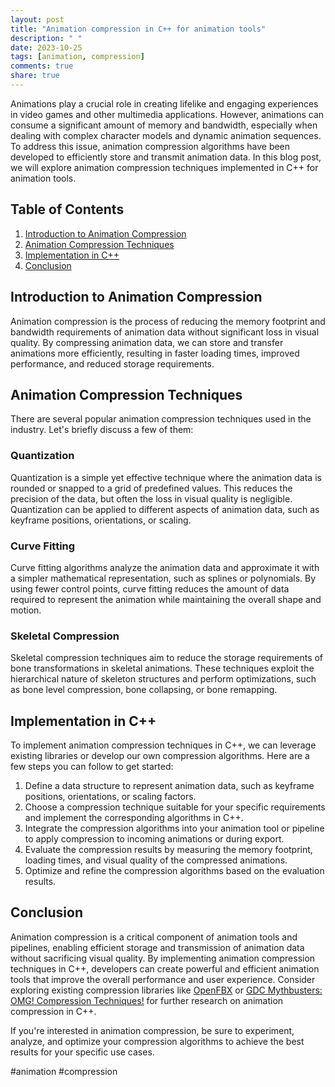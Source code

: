 ```yaml
---
layout: post
title: "Animation compression in C++ for animation tools"
description: " "
date: 2023-10-25
tags: [animation, compression]
comments: true
share: true
---
```


Animations play a crucial role in creating lifelike and engaging experiences in video games and other multimedia applications. However, animations can consume a significant amount of memory and bandwidth, especially when dealing with complex character models and dynamic animation sequences. To address this issue, animation compression algorithms have been developed to efficiently store and transmit animation data. In this blog post, we will explore animation compression techniques implemented in C++ for animation tools.

## Table of Contents
1. [Introduction to Animation Compression](#introduction-to-animation-compression)
2. [Animation Compression Techniques](#animation-compression-techniques)
3. [Implementation in C++](#implementation-in-cpp)
4. [Conclusion](#conclusion)

## Introduction to Animation Compression
Animation compression is the process of reducing the memory footprint and bandwidth requirements of animation data without significant loss in visual quality. By compressing animation data, we can store and transfer animations more efficiently, resulting in faster loading times, improved performance, and reduced storage requirements.

## Animation Compression Techniques
There are several popular animation compression techniques used in the industry. Let's briefly discuss a few of them:

### Quantization
Quantization is a simple yet effective technique where the animation data is rounded or snapped to a grid of predefined values. This reduces the precision of the data, but often the loss in visual quality is negligible. Quantization can be applied to different aspects of animation data, such as keyframe positions, orientations, or scaling.

### Curve Fitting
Curve fitting algorithms analyze the animation data and approximate it with a simpler mathematical representation, such as splines or polynomials. By using fewer control points, curve fitting reduces the amount of data required to represent the animation while maintaining the overall shape and motion.

### Skeletal Compression
Skeletal compression techniques aim to reduce the storage requirements of bone transformations in skeletal animations. These techniques exploit the hierarchical nature of skeleton structures and perform optimizations, such as bone level compression, bone collapsing, or bone remapping.

## Implementation in C++
To implement animation compression techniques in C++, we can leverage existing libraries or develop our own compression algorithms. Here are a few steps you can follow to get started:

1. Define a data structure to represent animation data, such as keyframe positions, orientations, or scaling factors.
2. Choose a compression technique suitable for your specific requirements and implement the corresponding algorithms in C++.
3. Integrate the compression algorithms into your animation tool or pipeline to apply compression to incoming animations or during export.
4. Evaluate the compression results by measuring the memory footprint, loading times, and visual quality of the compressed animations.
5. Optimize and refine the compression algorithms based on the evaluation results.

## Conclusion
Animation compression is a critical component of animation tools and pipelines, enabling efficient storage and transmission of animation data without sacrificing visual quality. By implementing animation compression techniques in C++, developers can create powerful and efficient animation tools that improve the overall performance and user experience. Consider exploring existing compression libraries like [OpenFBX](https://github.com/nem0/OpenFBX) or [GDC Mythbusters: OMG! Compression Techniques!](https://www.gdcvault.com/play/1016454) for further research on animation compression in C++.

If you're interested in animation compression, be sure to experiment, analyze, and optimize your compression algorithms to achieve the best results for your specific use cases.

#animation #compression